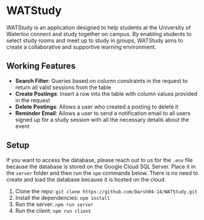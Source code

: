 # WATStudy

WATStudy is an application designed to help students at the University of Waterloo connect and study together on campus. By enabling students to select study rooms and meet up to study in groups, WATStudy aims to create a collaborative and supportive learning environment.

## Working Features

-   **Search Filter**: Queries based on column constraints in the request to return all valid sessions from the table
-   **Create Postings**: Insert a row into the table with column values provided in the request
-   **Delete Postings**: Allows a user who created a posting to delete it
-   **Reminder Email**: Allows a user to send a notification email to all users signed up for a study session with all the necessary details about the event

## Setup
If you want to access the database, please reach out to us for the `.env` file because the database is stored on the Google Cloud SQL Server. Place it in the `server` folder and then run the `npm` commands below. There is no need to create and load the database because it is hosted on the cloud.

1. Clone the repo:
   `git clone https://github.com/Darsh04-14/WATStudy.git`
2. Install the dependencies:
   `npm install`
3. Run the server:
   `npm run server`
4. Run the client:
   `npm run client`
